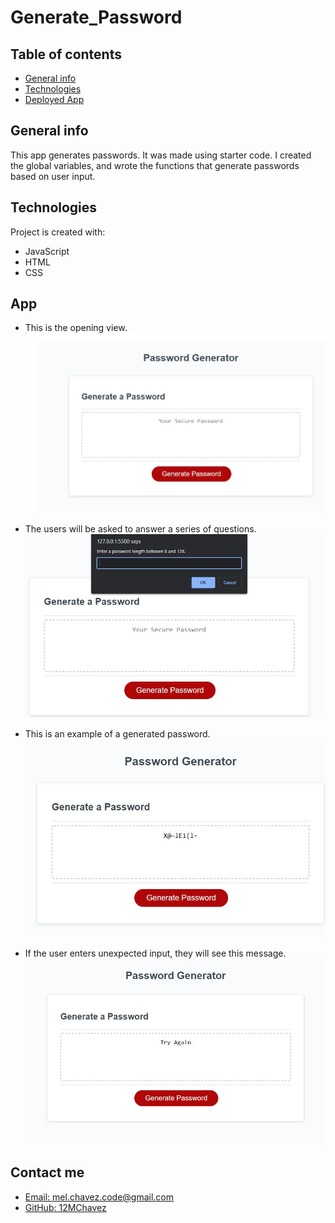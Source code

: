 # Generate_Password

## Table of contents
* [General info](#general-info)
* [Technologies](#technologies)
* [Deployed App](#deployed-App)

## General info
This app generates passwords. It was made using starter code. I created the global variables, and wrote the functions that generate passwords based on user input. 

## Technologies
Project is created with:
* JavaScript
* HTML
* CSS

## App
* This is the opening view. 
![Screenshot](./Assets/images/Screenshot-home.JPG)

* The users will be asked to answer a series of questions.
![Screenshot](./Assets/images/Screenshot-input.JPG)

* This is an example of a generated password.  
![Screenshot](./Assets/images/Screenshot-password.JPG)

* If the user enters unexpected input, they will see this message. 
![Screenshot](./Assets/images/Screenshot-error-msg.JPG)

## Contact me

* [Email: mel.chavez.code@gmail.com](mailto:mel.chavez.code@gmail.com) 
* [GitHub: 12MChavez](https://github.com/12MChavez)
